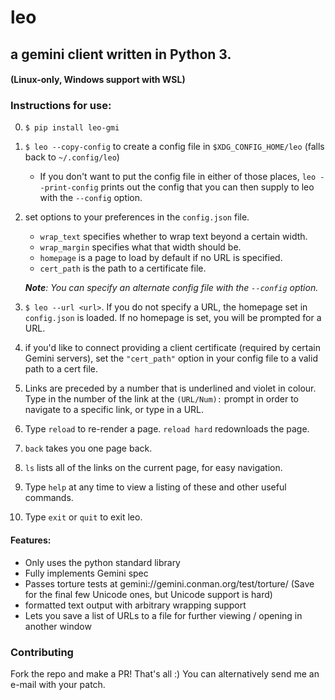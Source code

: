 # leo

## a gemini client written in Python 3.

#### (Linux-only, Windows support with WSL)    

### Instructions for use:
0) `$ pip install leo-gmi`
1) `$ leo --copy-config` to create a config file in `$XDG_CONFIG_HOME/leo` (falls back to `~/.config/leo`)
    * If you don't want to put the config file in either of those places, `leo --print-config` prints out the config that you can then supply to leo with the `--config` option.
2) set options to your preferences in the `config.json` file.
    * `wrap_text` specifies whether to wrap text beyond a certain width.
    * `wrap_margin` specifies what that width should be.
    * `homepage` is a page to load by default if no URL is specified.
    * `cert_path` is the path to a certificate file.

    _**Note**: You can specify an alternate config file with the `--config` option._

3) ```$ leo --url <url>```. If you do not specify a URL, the homepage set in `config.json` is loaded. If no homepage is set, you will be prompted for a URL.

4) if you'd like to connect providing a client certificate (required by certain Gemini servers), set the `"cert_path"` option in your config file to a valid path to a cert file.

5) Links are preceded by a number that is underlined and violet in colour. Type in the number of the link at the `(URL/Num):` prompt in order to navigate to a specific link, or type in a URL.  

6) Type `reload` to re-render a page. `reload hard` redownloads the page.  

7) `back` takes you one page back.  

8) `ls` lists all of the links on the current page, for easy navigation.

9) Type `help` at any time to view a listing of these and other useful commands.

10) Type ```exit``` or ```quit``` to exit leo.  

#### Features:
* Only uses the python standard library
* Fully implements Gemini spec
* Passes torture tests at gemini://gemini.conman.org/test/torture/ (Save for the final few Unicode ones, but Unicode support is hard)
* formatted text output with arbitrary wrapping support
* Lets you save a list of URLs to a file for further viewing / opening in another window

### Contributing

Fork the repo and make a PR! That's all :) You can alternatively send me an e-mail with your patch.